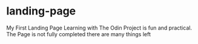 # landing-page
My First Landing Page Learning with The Odin Project is fun and practical.
The Page is not fully completed there are many things left
